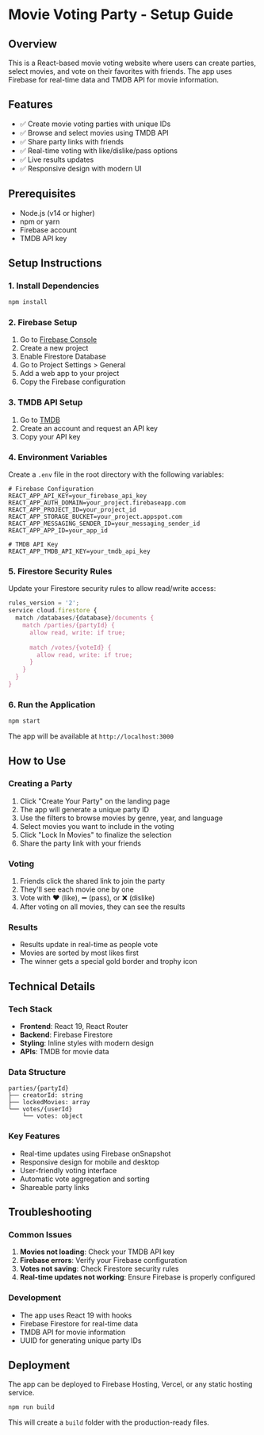 # Movie Voting Party - Setup Guide

## Overview
This is a React-based movie voting website where users can create parties, select movies, and vote on their favorites with friends. The app uses Firebase for real-time data and TMDB API for movie information.

## Features
- ✅ Create movie voting parties with unique IDs
- ✅ Browse and select movies using TMDB API
- ✅ Share party links with friends
- ✅ Real-time voting with like/dislike/pass options
- ✅ Live results updates
- ✅ Responsive design with modern UI

## Prerequisites
- Node.js (v14 or higher)
- npm or yarn
- Firebase account
- TMDB API key

## Setup Instructions

### 1. Install Dependencies
```bash
npm install
```

### 2. Firebase Setup
1. Go to [Firebase Console](https://console.firebase.google.com/)
2. Create a new project
3. Enable Firestore Database
4. Go to Project Settings > General
5. Add a web app to your project
6. Copy the Firebase configuration

### 3. TMDB API Setup
1. Go to [TMDB](https://www.themoviedb.org/settings/api)
2. Create an account and request an API key
3. Copy your API key

### 4. Environment Variables
Create a `.env` file in the root directory with the following variables:

```env
# Firebase Configuration
REACT_APP_API_KEY=your_firebase_api_key
REACT_APP_AUTH_DOMAIN=your_project.firebaseapp.com
REACT_APP_PROJECT_ID=your_project_id
REACT_APP_STORAGE_BUCKET=your_project.appspot.com
REACT_APP_MESSAGING_SENDER_ID=your_messaging_sender_id
REACT_APP_APP_ID=your_app_id

# TMDB API Key
REACT_APP_TMDB_API_KEY=your_tmdb_api_key
```

### 5. Firestore Security Rules
Update your Firestore security rules to allow read/write access:

```javascript
rules_version = '2';
service cloud.firestore {
  match /databases/{database}/documents {
    match /parties/{partyId} {
      allow read, write: if true;
      
      match /votes/{voteId} {
        allow read, write: if true;
      }
    }
  }
}
```

### 6. Run the Application
```bash
npm start
```

The app will be available at `http://localhost:3000`

## How to Use

### Creating a Party
1. Click "Create Your Party" on the landing page
2. The app will generate a unique party ID
3. Use the filters to browse movies by genre, year, and language
4. Select movies you want to include in the voting
5. Click "Lock In Movies" to finalize the selection
6. Share the party link with your friends

### Voting
1. Friends click the shared link to join the party
2. They'll see each movie one by one
3. Vote with ❤️ (like), ➖ (pass), or ❌ (dislike)
4. After voting on all movies, they can see the results

### Results
- Results update in real-time as people vote
- Movies are sorted by most likes first
- The winner gets a special gold border and trophy icon

## Technical Details

### Tech Stack
- **Frontend**: React 19, React Router
- **Backend**: Firebase Firestore
- **Styling**: Inline styles with modern design
- **APIs**: TMDB for movie data

### Data Structure
```
parties/{partyId}
├── creatorId: string
├── lockedMovies: array
└── votes/{userId}
    └── votes: object
```

### Key Features
- Real-time updates using Firebase onSnapshot
- Responsive design for mobile and desktop
- User-friendly voting interface
- Automatic vote aggregation and sorting
- Shareable party links

## Troubleshooting

### Common Issues
1. **Movies not loading**: Check your TMDB API key
2. **Firebase errors**: Verify your Firebase configuration
3. **Votes not saving**: Check Firestore security rules
4. **Real-time updates not working**: Ensure Firebase is properly configured

### Development
- The app uses React 19 with hooks
- Firebase Firestore for real-time data
- TMDB API for movie information
- UUID for generating unique party IDs

## Deployment
The app can be deployed to Firebase Hosting, Vercel, or any static hosting service.

```bash
npm run build
```

This will create a `build` folder with the production-ready files. 